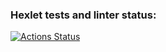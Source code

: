 ### Hexlet tests and linter status:
[![Actions Status](https://github.com/rusik09/js-oop-project-62/actions/workflows/hexlet-check.yml/badge.svg)](https://github.com/rusik09/js-oop-project-62/actions)